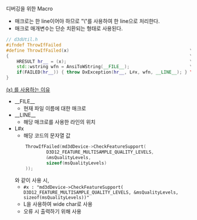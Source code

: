 디버깅을 위한 Macro

- 매크로는 한 line이어야 하므로 "\\"를 사용하여 한 line으로 처리한다.
- 매크로 매개변수는 단순 치환되는 형태로 사용된다. 

```cpp
// d3dUtil.h 
#ifndef ThrowIfFailed
#define ThrowIfFailed(x)                                              \
{                                                                     \
	HRESULT hr__ = (x);                                               \
	std::wstring wfn = AnsiToWString(__FILE__);                       \
	if(FAILED(hr__)) { throw DxException(hr__, L#x, wfn, __LINE__); } \ 
}
```

[(x) 를 사용하는 이유](https://wn42.tistory.com/99#%EB%A-%A-%ED%--%AC%EB%A-%-C%--%ED%--%A-%EC%--%--%--%EC%-C%A-%EC%-D%--%EC%A-%--)

- \_\_FILE__
	- 현재 파일 이름에 대한 매크로
- \_\_LINE__
	- 해당 매크로를 사용한 라인의 위치
- L#x
	- 해당 코드의 문자열 값
	```cpp
		ThrowIfFailed(md3dDevice->CheckFeatureSupport( 
				D3D12_FEATURE_MULTISAMPLE_QUALITY_LEVELS, 
				&msQualityLevels, 
				sizeof(msQualityLevels)
		));
	```
	와 같이 사용 시, 
	- `#x : "md3dDevice->CheckFeatureSupport( D3D12_FEATURE_MULTISAMPLE_QUALITY_LEVELS, &msQualityLevels, sizeof(msQualityLevels))"` 
	- L을 사용하여 wide char로 사용
	- 오류 시 출력하기 위해 사용